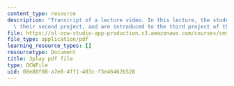 ```yaml
---
content_type: resource
description: "Transcript of a lecture video. In this lecture, the students present\
  \ their second project, and are introduced to the third project of the class.\t\t"
file: https://ol-ocw-studio-app-production.s3.amazonaws.com/courses/cms-611j-creating-video-games-fall-2014/08e80f98a7e84ff1403cf3e46462b528_MZSnYgdlV0A.pdf
file_type: application/pdf
learning_resource_types: []
resourcetype: Document
title: 3play pdf file
type: OCWFile
uid: 08e80f98-a7e8-4ff1-403c-f3e46462b528
---
```

